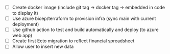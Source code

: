 - [ ] Create docker image (include git tag -> docker tag -> embedded in code to display it)
- [ ] Use azure bicep/terraform to provision infra (sync main with current deployment)
- [ ] Use github action to test and build automatically and deploy (to azure web app)
- [ ] Create first Ecto migration to reflect financial spreadsheet
- [ ] Allow user to insert new data
